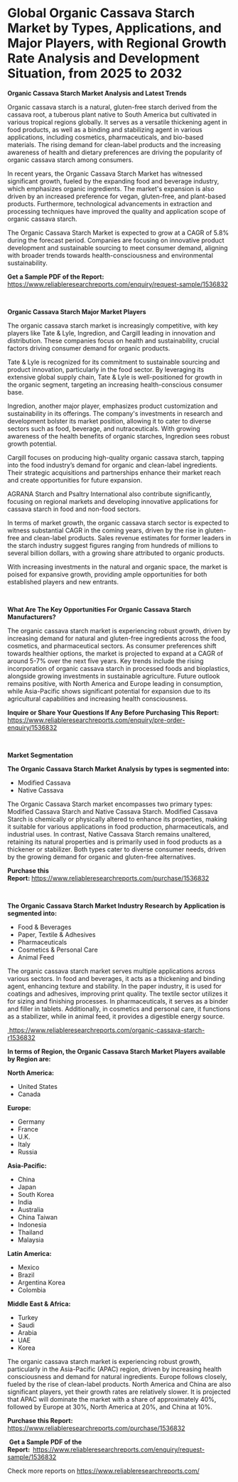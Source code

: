 <p><h1>Global Organic Cassava Starch Market by Types, Applications, and Major Players, with Regional Growth Rate Analysis and Development Situation, from 2025 to 2032</h1></p><p><strong>Organic Cassava Starch Market Analysis and Latest Trends</strong></p>
<p><p>Organic cassava starch is a natural, gluten-free starch derived from the cassava root, a tuberous plant native to South America but cultivated in various tropical regions globally. It serves as a versatile thickening agent in food products, as well as a binding and stabilizing agent in various applications, including cosmetics, pharmaceuticals, and bio-based materials. The rising demand for clean-label products and the increasing awareness of health and dietary preferences are driving the popularity of organic cassava starch among consumers.</p><p>In recent years, the Organic Cassava Starch Market has witnessed significant growth, fueled by the expanding food and beverage industry, which emphasizes organic ingredients. The market's expansion is also driven by an increased preference for vegan, gluten-free, and plant-based products. Furthermore, technological advancements in extraction and processing techniques have improved the quality and application scope of organic cassava starch.</p><p>The Organic Cassava Starch Market is expected to grow at a CAGR of 5.8% during the forecast period. Companies are focusing on innovative product development and sustainable sourcing to meet consumer demand, aligning with broader trends towards health-consciousness and environmental sustainability.</p></p>
<p><strong>Get a Sample PDF of the Report:&nbsp;</strong> <a href="https://www.reliableresearchreports.com/enquiry/request-sample/1536832?utm_campaign=2251&utm_medium=2&utm_source=Github&utm_content=ia&utm_term=07042025&utm_id=organic-cassava-starch">https://www.reliableresearchreports.com/enquiry/request-sample/1536832</a></p>
<p>&nbsp;</p>
<p><strong>Organic Cassava Starch Major Market Players</strong></p>
<p><p>The organic cassava starch market is increasingly competitive, with key players like Tate & Lyle, Ingredion, and Cargill leading in innovation and distribution. These companies focus on health and sustainability, crucial factors driving consumer demand for organic products.</p><p>Tate & Lyle is recognized for its commitment to sustainable sourcing and product innovation, particularly in the food sector. By leveraging its extensive global supply chain, Tate & Lyle is well-positioned for growth in the organic segment, targeting an increasing health-conscious consumer base.</p><p>Ingredion, another major player, emphasizes product customization and sustainability in its offerings. The company's investments in research and development bolster its market position, allowing it to cater to diverse sectors such as food, beverage, and nutraceuticals. With growing awareness of the health benefits of organic starches, Ingredion sees robust growth potential.</p><p>Cargill focuses on producing high-quality organic cassava starch, tapping into the food industry’s demand for organic and clean-label ingredients. Their strategic acquisitions and partnerships enhance their market reach and create opportunities for future expansion.</p><p>AGRANA Starch and Psaltry International also contribute significantly, focusing on regional markets and developing innovative applications for cassava starch in food and non-food sectors. </p><p>In terms of market growth, the organic cassava starch sector is expected to witness substantial CAGR in the coming years, driven by the rise in gluten-free and clean-label products. Sales revenue estimates for former leaders in the starch industry suggest figures ranging from hundreds of millions to several billion dollars, with a growing share attributed to organic products. </p><p>With increasing investments in the natural and organic space, the market is poised for expansive growth, providing ample opportunities for both established players and new entrants.</p></p>
<p>&nbsp;</p>
<p><strong>What Are The Key Opportunities For Organic Cassava Starch Manufacturers?</strong></p>
<p><p>The organic cassava starch market is experiencing robust growth, driven by increasing demand for natural and gluten-free ingredients across the food, cosmetics, and pharmaceutical sectors. As consumer preferences shift towards healthier options, the market is projected to expand at a CAGR of around 5-7% over the next five years. Key trends include the rising incorporation of organic cassava starch in processed foods and bioplastics, alongside growing investments in sustainable agriculture. Future outlook remains positive, with North America and Europe leading in consumption, while Asia-Pacific shows significant potential for expansion due to its agricultural capabilities and increasing health consciousness.</p></p>
<p><strong>Inquire or Share Your Questions If Any Before Purchasing This Report:</strong> <a href="https://www.reliableresearchreports.com/enquiry/pre-order-enquiry/1536832?utm_campaign=2251&utm_medium=2&utm_source=Github&utm_content=ia&utm_term=07042025&utm_id=organic-cassava-starch">https://www.reliableresearchreports.com/enquiry/pre-order-enquiry/1536832</a></p>
<p>&nbsp;</p>
<p><strong>Market Segmentation</strong></p>
<p><strong>The Organic Cassava Starch Market Analysis by types is segmented into:</strong></p>
<p><ul><li>Modified Cassava</li><li>Native Cassava</li></ul></p>
<p><p>The Organic Cassava Starch market encompasses two primary types: Modified Cassava Starch and Native Cassava Starch. Modified Cassava Starch is chemically or physically altered to enhance its properties, making it suitable for various applications in food production, pharmaceuticals, and industrial uses. In contrast, Native Cassava Starch remains unaltered, retaining its natural properties and is primarily used in food products as a thickener or stabilizer. Both types cater to diverse consumer needs, driven by the growing demand for organic and gluten-free alternatives.</p></p>
<p><strong>Purchase this Report:&nbsp;</strong><a href="https://www.reliableresearchreports.com/purchase/1536832?utm_campaign=2251&utm_medium=2&utm_source=Github&utm_content=ia&utm_term=07042025&utm_id=organic-cassava-starch">https://www.reliableresearchreports.com/purchase/1536832</a></p>
<p>&nbsp;</p>
<p><strong>The Organic Cassava Starch Market Industry Research by Application is segmented into:</strong></p>
<p><ul><li>Food & Beverages</li><li>Paper, Textile & Adhesives</li><li>Pharmaceuticals</li><li>Cosmetics & Personal Care</li><li>Animal Feed</li></ul></p>
<p><p>The organic cassava starch market serves multiple applications across various sectors. In food and beverages, it acts as a thickening and binding agent, enhancing texture and stability. In the paper industry, it is used for coatings and adhesives, improving print quality. The textile sector utilizes it for sizing and finishing processes. In pharmaceuticals, it serves as a binder and filler in tablets. Additionally, in cosmetics and personal care, it functions as a stabilizer, while in animal feed, it provides a digestible energy source.</p></p>
<p><a href="https://www.reliableresearchreports.com/organic-cassava-starch-r1536832?utm_campaign=2251&utm_medium=2&utm_source=Github&utm_content=ia&utm_term=07042025&utm_id=organic-cassava-starch">&nbsp;https://www.reliableresearchreports.com/organic-cassava-starch-r1536832</a></p>
<p><strong>In terms of Region, the Organic Cassava Starch Market Players available by Region are:</strong></p>
<p>
    <p> <strong> North America: </strong>
        <ul>
            <li>United States</li>
            <li>Canada</li>
        </ul>
        </p> 
    <p> <strong> Europe: </strong>
        <ul>
            <li>Germany</li>
            <li>France</li>
            <li>U.K.</li>
            <li>Italy</li>
            <li>Russia</li>
        </ul>
        </p> 
    <p> <strong> Asia-Pacific: </strong>
        <ul>
            <li>China</li>
            <li>Japan</li>
            <li>South Korea</li>
            <li>India</li>
            <li>Australia</li>
            <li>China Taiwan</li>
            <li>Indonesia</li>
            <li>Thailand</li>
            <li>Malaysia</li>
        </ul>
        </p> 
    <p> <strong> Latin America: </strong>
        <ul>
            <li>Mexico</li>
            <li>Brazil</li>
            <li>Argentina Korea</li>
            <li>Colombia</li>
        </ul>
        </p> 
    <p> <strong> Middle East & Africa: </strong>
        <ul>
            <li>Turkey</li>
            <li>Saudi</li>
            <li>Arabia</li>
            <li>UAE</li>
            <li>Korea</li>
        </ul>
    </p>
    </p>
<p><p>The organic cassava starch market is experiencing robust growth, particularly in the Asia-Pacific (APAC) region, driven by increasing health consciousness and demand for natural ingredients. Europe follows closely, fueled by the rise of clean-label products. North America and China are also significant players, yet their growth rates are relatively slower. It is projected that APAC will dominate the market with a share of approximately 40%, followed by Europe at 30%, North America at 20%, and China at 10%.</p></p>
<p><strong>Purchase this Report: </strong><a href="https://www.reliableresearchreports.com/purchase/1536832?utm_campaign=2251&utm_medium=2&utm_source=Github&utm_content=ia&utm_term=07042025&utm_id=organic-cassava-starch">https://www.reliableresearchreports.com/purchase/1536832</a></p>
<p>&nbsp;<strong>Get a Sample PDF of the Report:&nbsp;&nbsp;</strong><a href="https://www.reliableresearchreports.com/enquiry/request-sample/1536832?utm_campaign=2251&utm_medium=2&utm_source=Github&utm_content=ia&utm_term=07042025&utm_id=organic-cassava-starch">https://www.reliableresearchreports.com/enquiry/request-sample/1536832</a></p>
<p><strong></strong></p>
<p>Check more reports on <a href="https://www.reliableresearchreports.com/?utm_campaign=2251&utm_medium=2&utm_source=Github&utm_content=ia&utm_term=07042025&utm_id=organic-cassava-starch">https://www.reliableresearchreports.com/</a></p>